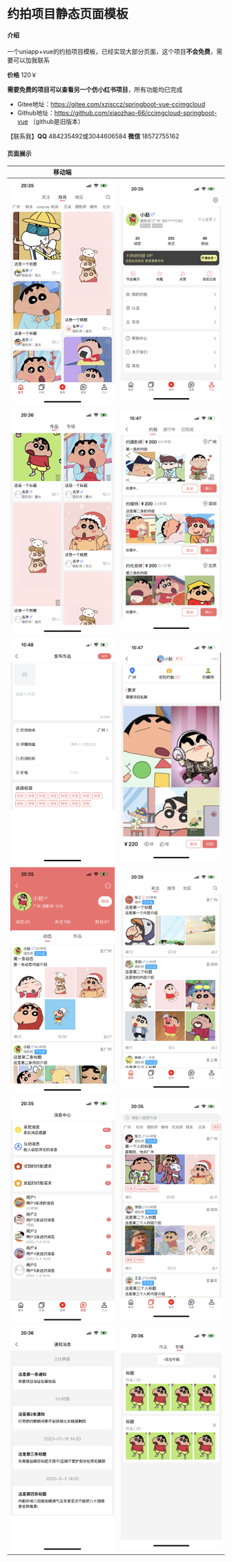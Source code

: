 # 约拍项目静态页面模板

#### 介绍
一个uniapp+vue的约拍项目模板，已经实现大部分页面，这个项目**不会免费**，需要可以加我联系

**价格** 120￥

**需要免费的项目可以查看另一个仿小红书项目**，所有功能均已完成
- Gitee地址：https://gitee.com/xzjsccz/springboot-vue-ccimgcloud
- Github地址：https://github.com/xiaozhao-66/ccimgcloud-springboot-vue （github是旧版本）

【联系我】**QQ** 484235492或3044606584 **微信** 18572755162
#### 页面展示
|                        移动端                         |                                                       |
| :----------------------------------------------------: | :---------------------------------------------------: |
|   ![image text](./imgs/FF56B4FEA557E0CF81CED6BA1EC4366D.png)    |   ![image text](./imgs/EA8D328FB52D3E6A9F3F2574AF63FD3D.png)      |   
|      ![image text](./imgs/A24F00C8024B6061B8F6E161D046B7F9.png)      |   ![image text](./imgs/B3791141AAF9683C5118658318AACEFB.png)   |
|       ![image text](./imgs/7695F29352C087CFCD628CE5BCEBC2F1.png)       |     ![image text](./imgs/11378CF803D507754B3AB479E0CE3C32.png)     |
|    ![image text](./imgs/56699863AB66E46C7579B9451D87FD65.png)    |     ![image text](./imgs/A9C0994A799ABAE21C3D37FD9FF74999.png)      |
|      ![image text](./imgs/DFD9E5882909A175EFC16423EA66C1E5.png)      |    ![image text](./imgs/E767E2090D099641CFE263F4E3648857.png)     |
|      ![image text](./imgs/5619D7B9340329D71543B088D737964F.png)       |    ![image text](./imgs/7041FE8F33F331D4C5C00FFDE8DE0060.png)    |
